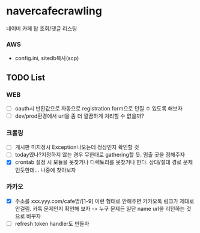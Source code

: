 # navercafecrawling

네이버 카페 탑 조회/댓글 리스팅

### AWS
- config.ini, sitedb복사(scp)

## TODO List

### WEB

- [ ] oauth시 반환값으로 자동으로 registration form으로 던질 수 있도록 해보자
- [ ] dev/prod환경에서 url을 좀 더 깔끔하게 처리할 수 없을까?

### 크롤링

- [ ] 게시판 미지정시 Exception나오는데 정상인지 확인할 것
- [ ] today였나?지정하지 않는 경우 무한대로 gathering할 듯. 멈출 곳을 정해주자
- [x] crontab 설정 시 모듈을 못찾거나 디렉토리를 못찾거나 한다. 상대/절대 경로 문제인듯한데... 나중에 찾아보자

### 카카오

- [x] 주소를 xxx.yyy.com/cafe명/[1-9] 이런 형태로 안해주면 카카오톡 링크가 제대로 안걸림. 카톡 문제인지 확인해 보자 -> 누구 문제든 일단 name url을 리턴하는 것으로 바꾸자
- [ ] refresh token handler도 만들자
